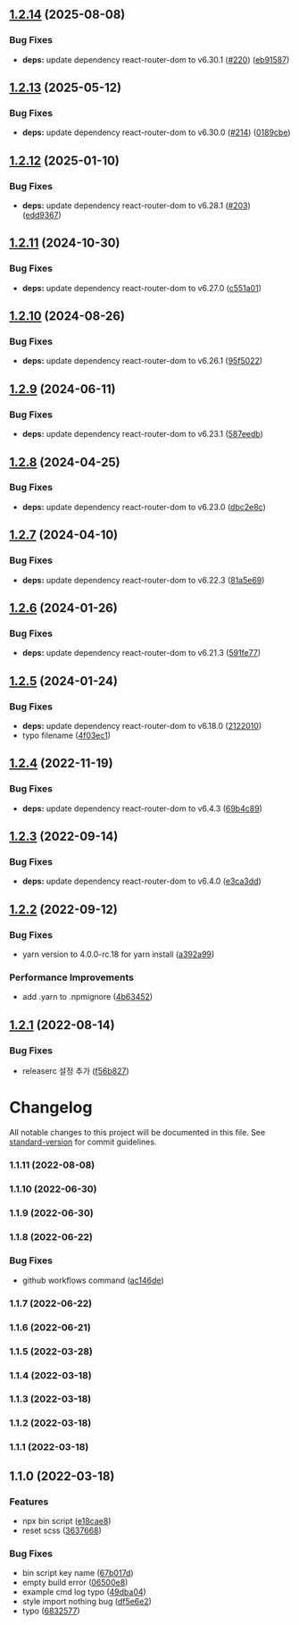 ## [1.2.14](https://github.com/choisohyun/react-vite-ts-boilerplate/compare/v1.2.13...v1.2.14) (2025-08-08)


### Bug Fixes

* **deps:** update dependency react-router-dom to v6.30.1 ([#220](https://github.com/choisohyun/react-vite-ts-boilerplate/issues/220)) ([eb91587](https://github.com/choisohyun/react-vite-ts-boilerplate/commit/eb91587f11fa0268317bf28ab228244d558ea367))

## [1.2.13](https://github.com/choisohyun/react-vite-ts-boilerplate/compare/v1.2.12...v1.2.13) (2025-05-12)


### Bug Fixes

* **deps:** update dependency react-router-dom to v6.30.0 ([#214](https://github.com/choisohyun/react-vite-ts-boilerplate/issues/214)) ([0189cbe](https://github.com/choisohyun/react-vite-ts-boilerplate/commit/0189cbe26362e8bb779b0e7364c01ad6627c4655))

## [1.2.12](https://github.com/choisohyun/react-vite-ts-boilerplate/compare/v1.2.11...v1.2.12) (2025-01-10)


### Bug Fixes

* **deps:** update dependency react-router-dom to v6.28.1 ([#203](https://github.com/choisohyun/react-vite-ts-boilerplate/issues/203)) ([edd9367](https://github.com/choisohyun/react-vite-ts-boilerplate/commit/edd9367c851e37b4c3d6a1bcaf14a0bd3bb9985a))

## [1.2.11](https://github.com/choisohyun/react-vite-ts-boilerplate/compare/v1.2.10...v1.2.11) (2024-10-30)


### Bug Fixes

* **deps:** update dependency react-router-dom to v6.27.0 ([c551a01](https://github.com/choisohyun/react-vite-ts-boilerplate/commit/c551a011f01512c44f7795ee7527e5a4805875c5))

## [1.2.10](https://github.com/choisohyun/react-vite-ts-boilerplate/compare/v1.2.9...v1.2.10) (2024-08-26)


### Bug Fixes

* **deps:** update dependency react-router-dom to v6.26.1 ([95f5022](https://github.com/choisohyun/react-vite-ts-boilerplate/commit/95f502221f970b67a6ff7d623e731b6e7492d26e))

## [1.2.9](https://github.com/choisohyun/react-vite-ts-boilerplate/compare/v1.2.8...v1.2.9) (2024-06-11)


### Bug Fixes

* **deps:** update dependency react-router-dom to v6.23.1 ([587eedb](https://github.com/choisohyun/react-vite-ts-boilerplate/commit/587eedb2d308fc6208daf227c8b0bbb449af94bc))

## [1.2.8](https://github.com/choisohyun/react-vite-ts-boilerplate/compare/v1.2.7...v1.2.8) (2024-04-25)


### Bug Fixes

* **deps:** update dependency react-router-dom to v6.23.0 ([dbc2e8c](https://github.com/choisohyun/react-vite-ts-boilerplate/commit/dbc2e8c946a5045c17d25cc544e689ef717fece1))

## [1.2.7](https://github.com/choisohyun/react-vite-ts-boilerplate/compare/v1.2.6...v1.2.7) (2024-04-10)


### Bug Fixes

* **deps:** update dependency react-router-dom to v6.22.3 ([81a5e69](https://github.com/choisohyun/react-vite-ts-boilerplate/commit/81a5e69935e802136d20c6a7bb799d490d3cce4b))

## [1.2.6](https://github.com/choisohyun/react-vite-ts-boilerplate/compare/v1.2.5...v1.2.6) (2024-01-26)


### Bug Fixes

* **deps:** update dependency react-router-dom to v6.21.3 ([591fe77](https://github.com/choisohyun/react-vite-ts-boilerplate/commit/591fe772ed40c97ba468bf18b3d70a20722f14f7))

## [1.2.5](https://github.com/choisohyun/react-vite-ts-boilerplate/compare/v1.2.4...v1.2.5) (2024-01-24)


### Bug Fixes

* **deps:** update dependency react-router-dom to v6.18.0 ([2122010](https://github.com/choisohyun/react-vite-ts-boilerplate/commit/2122010eed3c4a97ca4007ed8daf0fde287302ae))
* typo filename ([4f03ec1](https://github.com/choisohyun/react-vite-ts-boilerplate/commit/4f03ec10223a074ce251472cf1e6cfd6f10ca144))

## [1.2.4](https://github.com/choisohyun/react-vite-ts-boilerplate/compare/v1.2.3...v1.2.4) (2022-11-19)


### Bug Fixes

* **deps:** update dependency react-router-dom to v6.4.3 ([69b4c89](https://github.com/choisohyun/react-vite-ts-boilerplate/commit/69b4c8929d7d197baa5607687edf713c02872065))

## [1.2.3](https://github.com/choisohyun/react-vite-ts-boilerplate/compare/v1.2.2...v1.2.3) (2022-09-14)


### Bug Fixes

* **deps:** update dependency react-router-dom to v6.4.0 ([e3ca3dd](https://github.com/choisohyun/react-vite-ts-boilerplate/commit/e3ca3dd3e6f237d6970d270da4e4192b755bf52e))

## [1.2.2](https://github.com/choisohyun/react-vite-ts-boilerplate/compare/v1.2.1...v1.2.2) (2022-09-12)


### Bug Fixes

* yarn version to 4.0.0-rc.18 for yarn install ([a392a99](https://github.com/choisohyun/react-vite-ts-boilerplate/commit/a392a99877bb17a7c51c58971ad65ca65049b7c4))


### Performance Improvements

* add .yarn to .npmignore ([4b63452](https://github.com/choisohyun/react-vite-ts-boilerplate/commit/4b63452efd337e6c19675e74f8623f7c3c79dc06))

## [1.2.1](https://github.com/choisohyun/react-vite-ts-boilerplate/compare/v1.2.0...v1.2.1) (2022-08-14)


### Bug Fixes

* releaserc 설정 추가 ([f56b827](https://github.com/choisohyun/react-vite-ts-boilerplate/commit/f56b82742ada223383d493223b37d0e594458b64))

# Changelog

All notable changes to this project will be documented in this file. See [standard-version](https://github.com/conventional-changelog/standard-version) for commit guidelines.

### 1.1.11 (2022-08-08)

### 1.1.10 (2022-06-30)

### 1.1.9 (2022-06-30)

### 1.1.8 (2022-06-22)


### Bug Fixes

* github workflows command ([ac146de](https://github.com/choisohyun/react-vite-ts-boilerplate/commit/ac146dec02666fe2e9c024a51423fab25c61645d))

### 1.1.7 (2022-06-22)

### 1.1.6 (2022-06-21)

### 1.1.5 (2022-03-28)

### 1.1.4 (2022-03-18)

### 1.1.3 (2022-03-18)

### 1.1.2 (2022-03-18)

### 1.1.1 (2022-03-18)

## 1.1.0 (2022-03-18)


### Features

* npx bin script ([e18cae8](https://github.com/choisohyun/react-vite-ts-boilerplate/commit/e18cae8293ee838055da3b38cd7dd6b7216d2348))
* reset scss ([3637668](https://github.com/choisohyun/react-vite-ts-boilerplate/commit/36376686f59fa8e3ac54d95d6e090d0701b84033))


### Bug Fixes

* bin script key name ([67b017d](https://github.com/choisohyun/react-vite-ts-boilerplate/commit/67b017d041c7f2f6397a26207e3c29739103728f))
* empty build error ([06500e8](https://github.com/choisohyun/react-vite-ts-boilerplate/commit/06500e8dc0303138862ec1038d104b9e5040c7f5))
* example cmd log typo ([49dba04](https://github.com/choisohyun/react-vite-ts-boilerplate/commit/49dba046d1e6fcf385a1c8455c6029576e3221ee))
* style import nothing bug ([df5e6e2](https://github.com/choisohyun/react-vite-ts-boilerplate/commit/df5e6e24249a2d0f78708a592edde7dbe11e5306))
* typo ([6832577](https://github.com/choisohyun/react-vite-ts-boilerplate/commit/683257742eabacf4f85a335c367e640c6698807c))
